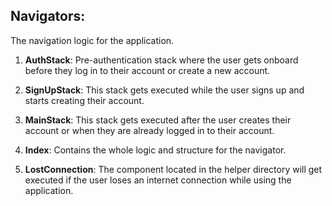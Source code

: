 ## Navigators:

The navigation logic for the application.

1. **AuthStack**: Pre-authentication stack where the user gets onboard before they log in to their account or create a new account.

2. **SignUpStack**: This stack gets executed while the user signs up and starts creating their account.

3. **MainStack**: This stack gets executed after the user creates their account or when they are already logged in to their account.

4. **Index**: Contains the whole logic and structure for the navigator.

5. **LostConnection**: The component located in the helper directory will get executed if the user loses an internet connection while using the application.
